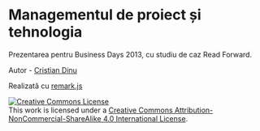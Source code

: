 Managementul de proiect și tehnologia
====================================

Prezentarea pentru Business Days 2013, cu studiu de caz Read Forward.

Autor - [Cristian Dinu](http://cristiandinu.info)

Realizată cu [remark.js](http://gnab.github.io/remark/)


<a rel="license" href="http://creativecommons.org/licenses/by-nc-sa/4.0/"><img alt="Creative Commons License" style="border-width:0" src="http://i.creativecommons.org/l/by-nc-sa/4.0/88x31.png" /></a><br />This work is licensed under a <a rel="license" href="http://creativecommons.org/licenses/by-nc-sa/4.0/">Creative Commons Attribution-NonCommercial-ShareAlike 4.0 International License</a>. 
